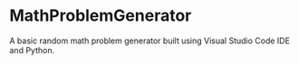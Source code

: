 # MathProblemGenerator
A basic random math problem generator built using Visual Studio Code IDE and Python.
